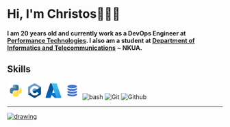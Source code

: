 # Hi, I'm Christos👋👨‍💻

#### I am 20 years old and currently work as a DevOps Engineer at <a href="https://www.performance.gr/">Performance Technologies</a>. I also am a student at <a href="https://www.di.uoa.gr/">Department of Informatics and Telecommunications</a> ~ NKUA.

## Skills
<p align="left"> <img src="https://raw.githubusercontent.com/github/explore/80688e429a7d4ef2fca1e82350fe8e3517d3494d/topics/python/python.png" alt="Python" title="Python" width="40" height="40"/> <img src="https://raw.githubusercontent.com/github/explore/b15b6cf1726418913aafbf337a749dded180279d/topics/c/c.png" alt="C" title="C" width="40" height="40"/> <img src="https://raw.githubusercontent.com/github/explore/80688e429a7d4ef2fca1e82350fe8e3517d3494d/topics/azure/azure.png" alt="C++" title="C++" width="40" height="40"/> <img src="https://raw.githubusercontent.com/github/explore/80688e429a7d4ef2fca1e82350fe8e3517d3494d/topics/sql/sql.png" alt="SQL" title="SQL" width="40" height="40"/> <img src="https://www.vectorlogo.zone/logos/gnu_bash/gnu_bash-icon.svg" alt="bash" title="Bash" title="Bqsh" width="40" height="40"/> <img src="https://www.vectorlogo.zone/logos/git-scm/git-scm-icon.svg" alt="Git" title="Git" width="40" height="40"/>  <img src="https://www.vectorlogo.zone/logos/github/github-icon.svg" alt="Github" title="Github" width="40" height="40"/> </p>

<hr>
<a href="https://www.linkedin.com/in/christos-galanopoulos//"><img src="https://res.cloudinary.com/importdata/image/upload/v1595012354/linkedin_t9qiwy.png" alt="drawing" width="100"/>
